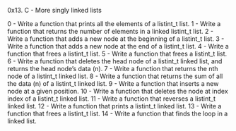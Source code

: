 0x13. C - More singly linked lists

0 - Write a function that prints all the elements of a listint_t list.
1 - Write a function that returns the number of elements in a linked listint_t list.
2 - Write a function that adds a new node at the beginning of a listint_t list.
3 - Write a function that adds a new node at the end of a listint_t list.
4 - Write a function that frees a listint_t list.
5 - Write a function that frees a listint_t list.
6 - Write a function that deletes the head node of a listint_t linked list, and returns the head node’s data (n).
7 - Write a function that returns the nth node of a listint_t linked list.
8 - Write a function that returns the sum of all the data (n) of a listint_t linked list.
9 - Write a function that inserts a new node at a given position.
10 - Write a function that deletes the node at index index of a listint_t linked list.
11 - Write a function that reverses a listint_t linked list.
12 - Write a function that prints a listint_t linked list.
13 - Write a function that frees a listint_t list.
14 - Write a function that finds the loop in a linked list.
